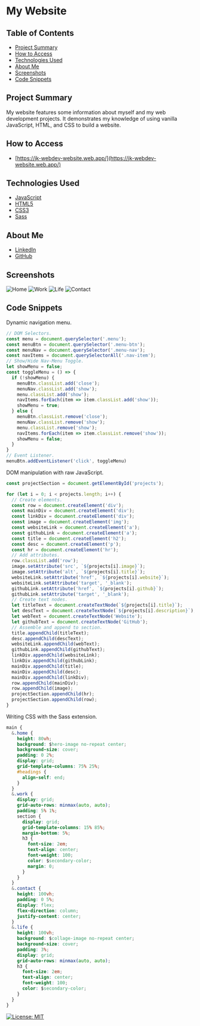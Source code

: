 # My Website

## Table of Contents
* [Project Summary](#project-summary)
* [How to Access](#how-to-access)
* [Technologies Used](#technologies-used)
* [About Me](#about-me)
* [Screenshots](#screenshots)
* [Code Snippets](#code-snippets)

## Project Summary
My website features some information about myself and my web development projects. It demonstrates my knowledge of using vanilla JavaScript, HTML, and CSS to build a website.

## How to Access
* [https://jk-webdev-website.web.app/](https://jk-webdev-website.web.app/)

## Technologies Used
* [JavaScript](https://developer.mozilla.org/en-US/docs/Web/JavaScript)
* [HTML5](https://developer.mozilla.org/en-US/docs/Web/Guide/HTML/HTML5)
* [CSS3](https://developer.mozilla.org/en-US/docs/Web/CSS)
* [Sass](https://sass-lang.com/)

## About Me
* [LinkedIn](https://www.linkedin.com/in/the-real-jordan-kelly/)
* [GitHub](https://github.com/profjjk)

## Screenshots
![Home](public/img/sc-home.png)
![Work](public/img/sc-work.png)
![Life](public/img/sc-life.png)
![Contact](public/img/sc-contact.png)

## Code Snippets
Dynamic navigation menu.
```javascript
// DOM Selectors.
const menu = document.querySelector('.menu');
const menuBtn = document.querySelector('.menu-btn');
const menuNav = document.querySelector('.menu-nav');
const navItems = document.querySelectorAll('.nav-item');
// Show/Hide Nav-Menu Toggle.
let showMenu = false;
const toggleMenu = () => {
  if (!showMenu) {
    menuBtn.classList.add('close');
    menuNav.classList.add('show');
    menu.classList.add('show');
    navItems.forEach(item => item.classList.add('show'));
    showMenu = true;
  } else {
    menuBtn.classList.remove('close');
    menuNav.classList.remove('show');
    menu.classList.remove('show');
    navItems.forEach(item => item.classList.remove('show'));
    showMenu = false;
  }
}
// Event Listener.
menuBtn.addEventListener('click', toggleMenu)

```
DOM manipulation with raw JavaScript.
```javascript
const projectSection = document.getElementById('projects');

for (let i = 0; i < projects.length; i++) {
  // Create elements.
  const row = document.createElement('div');
  const mainDiv = document.createElement('div');
  const linkDiv = document.createElement('div');
  const image = document.createElement('img');
  const websiteLink = document.createElement('a');
  const githubLink = document.createElement('a');
  const title = document.createElement('h2');
  const desc = document.createElement('p');
  const hr = document.createElement('hr');
  // Add attributes.
  row.classList.add('row');
  image.setAttribute('src', `${projects[i].image}`);
  image.setAttribute('alt', `${projects[i].title}`);
  websiteLink.setAttribute('href', `${projects[i].website}`);
  websiteLink.setAttribute('target', '_blank');
  githubLink.setAttribute('href', `${projects[i].github}`);
  githubLink.setAttribute('target', '_blank');
  // Create text nodes.
  let titleText = document.createTextNode(`${projects[i].title}`);
  let descText = document.createTextNode(`${projects[i].description}`);
  let webText = document.createTextNode('Website');
  let githubText = document.createTextNode('GitHub');
  // Assemble and append to section.
  title.appendChild(titleText);
  desc.appendChild(descText);
  websiteLink.appendChild(webText);
  githubLink.appendChild(githubText);
  linkDiv.appendChild(websiteLink);
  linkDiv.appendChild(githubLink);
  mainDiv.appendChild(title);
  mainDiv.appendChild(desc);
  mainDiv.appendChild(linkDiv);
  row.appendChild(mainDiv);
  row.appendChild(image);
  projectSection.appendChild(hr);
  projectSection.appendChild(row);
}
```
Writing CSS with the Sass extension.
```css
main {
  &.home {
    height: 80vh;
    background: $hero-image no-repeat center;
    background-size: cover;
    padding: 0 2%;
    display: grid;
    grid-template-columns: 75% 25%;
    #headings {
      align-self: end;
    }
  }
  &.work {
    display: grid;
    grid-auto-rows: minmax(auto, auto);
    padding: 5% 1%;
    section {
      display: grid;
      grid-template-columns: 15% 85%;
      margin-bottom: 5%;
      h3 {
        font-size: 2em;
        text-align: center;
        font-weight: 100;
        color: $secondary-color;
        margin: 0;
      }
    }
  }
  &.contact {
    height: 100vh;
    padding: 0 5%;
    display: flex;
    flex-direction: column;
    justify-content: center;
  }
  &.life {
    height: 100vh;
    background: $collage-image no-repeat center;
    background-size: cover;
    padding: 3%;
    display: grid;
    grid-auto-rows: minmax(auto, auto);
    h3 {
      font-size: 2em;
      text-align: center;
      font-weight: 100;
      color: $secondary-color;
    }
  }
}
```

[![License: MIT](https://img.shields.io/badge/License-MIT-yellow.svg)](https://opensource.org/licenses/MIT)